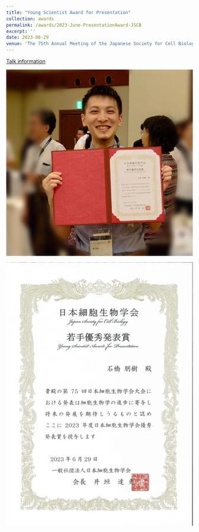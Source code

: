 ```yaml
---
title: "Young Scientist Award for Presentation"
collection: awards
permalink: /awards/2023-June-PresentationAward-JSCB
excerpt: ''
date: 2023-06-29
venue: 'The 75th Annual Meeting of the Japanese Society for Cell Biology'
---
```


[Talk information](/talks/2023-06-28-oral)

![](/images/20230629_JSCB-award.webp)

![](/images/20230629_award_cert.webp)
